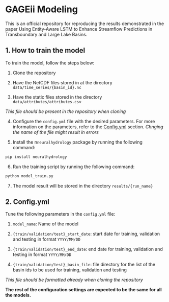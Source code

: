 # GAGEii Modeling

This is an official repository for reproducing the results demonstrated in the paper Using Entity-Aware LSTM to Enhance Streamflow Predictions in Transboundary and Large Lake Basins.

## 1. How to train the model

To train the model, follow the steps below:

1. Clone the repository

2. Have the NetCDF files stored in at the directory `data/time_series/{basin_id}.nc`

3. Have the static files stored in the directory `data/attributes/attributes.csv`

*This file should be present in the repository when cloning*

4. Configure the `config.yml` file with the desired parameters. For more information on the parameters, refer to the [Config.yml](#2-configyml) section. 
*Chnging the name of the file might result in errors*

5. Install the n`neuralhydrology` package by running the following command:
```bash
pip install neuralhydrology
```

6. Run the training script by running the following command:
```bash
python model_train.py
```

7. The model result will be stored in the directory `results/{run_name}`

## 2. Config.yml

Tune the following parameters in the `config.yml` file:

1. `model_name`: Name of the model

2. `{train/validation/test}_start_date`: start date for training, validation and testing in format `YYYY/MM/DD`

3. `{train/validation/test}_end_date`: end date for training, validation and testing in format `YYYY/MM/DD`

4. `{train/validation/test}_basin_file`: file directory for the list of the basin ids to be used for training, validation and testing

*This file should be formatted already when cloning the repository*

**The rest of the configuration settings are expected to be the same for all the models.**

